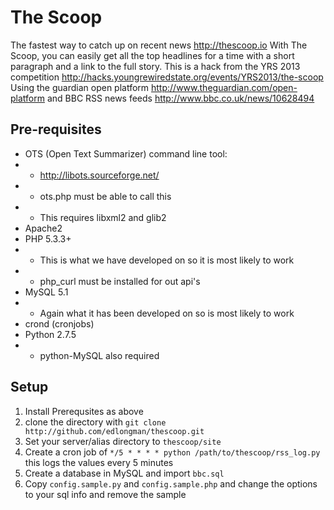 The Scoop
=========
The fastest way to catch up on recent news <http://thescoop.io>
With The Scoop, you can easily get all the top headlines for a time with a short paragraph and a link to the full story. 
This is a hack from the YRS 2013 competition <http://hacks.youngrewiredstate.org/events/YRS2013/the-scoop>
Using the guardian open platform <http://www.theguardian.com/open-platform>
and
BBC RSS news feeds <http://www.bbc.co.uk/news/10628494>

Pre-requisites
---------------
- OTS (Open Text Summarizer) command line tool: 
- - http://libots.sourceforge.net/
- - ots.php must be able to call this 
- - This requires libxml2 and glib2
- Apache2
- PHP 5.3.3+
- - This is what we have developed on so it is most likely to work
- - php_curl must be installed for out api's
- MySQL 5.1
- - Again what it has been developed on so is most likely to work
- crond (cronjobs)
- Python 2.7.5
- - python-MySQL also required

Setup
-----
1. Install Prerequsites as above
2. clone the directory with `git clone http://github.com/edlongman/thescoop.git`
3. Set your server/alias directory to `thescoop/site`
4. Create a cron job of `*/5 * * * * python /path/to/thescoop/rss_log.py` this logs the values every 5 minutes
5. Create a database in MySQL and import `bbc.sql`
6. Copy `config.sample.py` and `config.sample.php` and change the options to your sql info and remove the sample

